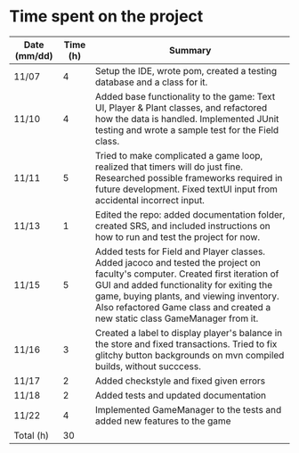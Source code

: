 # Time spent on the project

| Date (mm/dd)  | Time (h) | Summary |
| ----- | -------- | ------- |
| 11/07 | 4        | Setup the IDE, wrote pom, created a testing database and a class for it.  |
| 11/10 | 4 | Added base functionality to the game: Text UI, Player & Plant classes, and refactored how the data is handled. Implemented JUnit testing and wrote a sample test for the Field class. |
| 11/11 | 5 | Tried to make complicated a game loop, realized that timers will do just fine. Researched possible frameworks required in future development. Fixed textUI input from accidental incorrect input. |
| 11/13 | 1 | Edited the repo: added documentation folder, created SRS, and included instructions on how to run and test the project for now. |
| 11/15 | 5 | Added tests for Field and Player classes. Added jacoco and tested the project on faculty's computer. Created first iteration of GUI and added functionality for exiting the game, buying plants, and viewing inventory. Also refactored Game class and created a new static class GameManager from it. |
| 11/16 | 3 |  Created a label to display player's balance in the store and fixed transactions. Tried to fix glitchy button backgrounds on mvn compiled builds, without succcess. |
| 11/17 | 2 | Added checkstyle and fixed given errors |
| 11/18 | 2 | Added tests and updated documentation |
| 11/22 | 4 | Implemented GameManager to the tests and added new features to the game |
| Total (h) | 30 |	|
